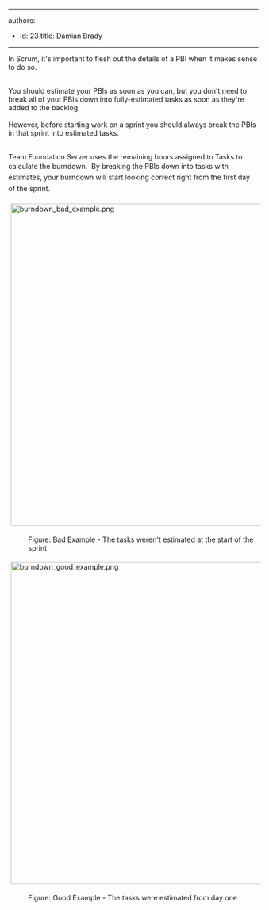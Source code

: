 

---
authors:
  - id: 23
    title: Damian Brady
---




<span class='intro'> In Scrum, it's important to flesh out the details of a PBI when it makes sense to do so.<div><br></div><div>You should estimate your PBIs as soon as you can, but you&#160;don't need to break all of your PBIs down into fully-estimated tasks as soon as they're added to the backlog.</div><div><br></div><div>However,&#160;before starting work on a sprint you should always break the PBIs in that sprint into estimated tasks.</div><div>​<br></div> </span>

<p>Team Foundation Server uses the remaining hours assigned to Tasks to calculate the burndown. &#160;<span style="line-height&#58;1.6;">​By breaking the PBIs down into tasks with estimates, your burndown will start looking correct right from the first day of the sprint.</span></p><p><img src="/PublishingImages/burndown_bad_example.png" alt="burndown_bad_example.png" style="margin&#58;5px;width&#58;650px;" /><br></p><dd class="ssw15-rteElement-FigureBad">Figure&#58; Bad Example - The tasks weren't estimated&#160;at the start of the sprint</dd><p><img src="/PublishingImages/burndown_good_example.png" alt="burndown_good_example.png" style="margin&#58;5px;width&#58;650px;" /><br></p><dd class="ssw15-rteElement-FigureGood">Figure&#58; Good Example - The tasks were estimated&#160;from day one</dd><p>​<br></p>


